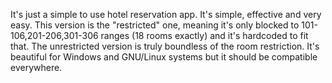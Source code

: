 It's just a simple to use hotel reservation app. It's simple, effective and very easy. This version is the "restricted" one, meaning it's only blocked to 101-106,201-206,301-306 ranges (18 rooms exactly) and it's hardcoded to fit that. The unrestricted version is truly boundless of the room restriction. It's beautiful for Windows and GNU/Linux systems but it should be compatible everywhere.
